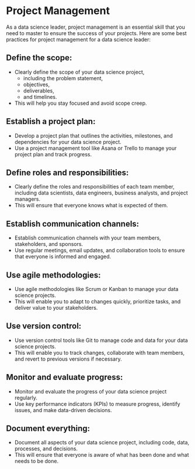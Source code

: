 # Project Management
As a data science leader, project management is an essential skill that you need to master to ensure the success of your projects. Here are some best practices for project management for a data science leader:

## Define the scope:
- Clearly define the scope of your data science project, 
  - including the problem statement, 
  - objectives, 
  - deliverables, 
  - and timelines. 
- This will help you stay focused and avoid scope creep.

## Establish a project plan: 
- Develop a project plan that outlines the activities, milestones, and dependencies for your data science project. 
- Use a project management tool like Asana or Trello to manage your project plan and track progress.

## Define roles and responsibilities: 
- Clearly define the roles and responsibilities of each team member, including data scientists, data engineers, business analysts, and project managers.
- This will ensure that everyone knows what is expected of them.

## Establish communication channels: 
- Establish communication channels with your team members, stakeholders, and sponsors. 
- Use regular meetings, email updates, and collaboration tools to ensure that everyone is informed and engaged.

## Use agile methodologies: 
- Use agile methodologies like Scrum or Kanban to manage your data science projects. 
- This will enable you to adapt to changes quickly, prioritize tasks, and deliver value to your stakeholders.

## Use version control: 
- Use version control tools like Git to manage code and data for your data science projects. 
- This will enable you to track changes, collaborate with team members, and revert to previous versions if necessary.

## Monitor and evaluate progress: 
- Monitor and evaluate the progress of your data science project regularly. 
- Use key performance indicators (KPIs) to measure progress, identify issues, and make data-driven decisions.

## Document everything: 
- Document all aspects of your data science project, including code, data, processes, and decisions.
- This will ensure that everyone is aware of what has been done and what needs to be done.